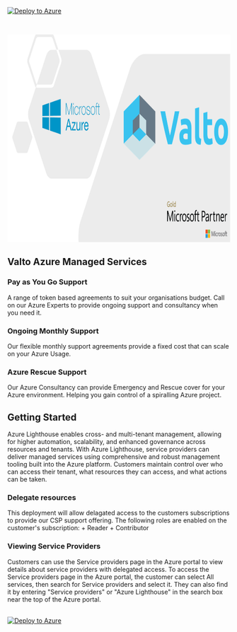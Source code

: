 [![Deploy to Azure](https://aka.ms/deploytoazurebutton)](https://portal.azure.com/#create/Microsoft.Template/uri/https%3A%2F%2Fraw.githubusercontent.com%2Frobthomas37%2FCloud-span%2Fmaster%2FAzure%2520Lighthouse%2FValtoCSP-StandardSupport.json)

<!-- PROJECT LOGO -->
<br />
<p align="left">
  <a href="https://github.com/robthomas37/Cloud-span/tree/master/Azure%20Lighthouse">
    <img src="images/githubAZvaltologo.png" alt="Logo" width="1081" height="470">
  </a>

  <h2 align="left">Valto Azure Managed Services</h2>
</p>


### Pay as You Go Support
A range of token based agreements to suit your organisations budget. Call on our Azure Experts to provide ongoing support and consultancy when you need it.
### Ongoing Monthly Support
Our flexible monthly support agreements provide a fixed cost that can scale on your Azure Usage.
### Azure Rescue Support
Our Azure Consultancy can provide Emergency and Rescue cover for your Azure environment. Helping you gain control of a spiralling Azure project.

<h2 align="left">Getting Started</h2>
Azure Lighthouse enables cross- and multi-tenant management, allowing for higher automation, scalability, and enhanced governance across resources and tenants.
With Azure Lighthouse, service providers can deliver managed services using comprehensive and robust management tooling built into the Azure platform. Customers maintain control over who can access their tenant, what resources they can access, and what actions can be taken. 
<h3 align="left">Delegate resources</h3>
This deployment will allow delagated access to the customers subscriptions to provide our CSP support offering. The following roles are enabled on the customer's subscription:
+ Reader
+ Contributor
<h3 align="left">Viewing Service Providers</h3>
Customers can use the Service providers page in the Azure portal to view details about service providers with delegated access.
To access the Service providers page in the Azure portal, the customer can select All services, then search for Service providers and select it. They can also find it by entering "Service providers" or "Azure Lighthouse" in the search box near the top of the Azure portal.
<br />
<br />

[![Deploy to Azure](https://aka.ms/deploytoazurebutton)](https://portal.azure.com/#create/Microsoft.Template/uri/https%3A%2F%2Fraw.githubusercontent.com%2Frobthomas37%2FCloud-span%2Fmaster%2FAzure%2520Lighthouse%2FValtoCSP-StandardSupport.json)

<!-- PROJECT END -->
